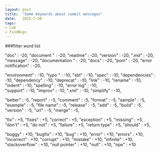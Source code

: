 ```yaml
---
layout: post
title:  "Some keywords about commit messages"
date:   2015-7-20
tags:
- Lab
- FindBugs
---
```




###filter word list

"doc" : -20,
"document " : -20,
"readme" : -20,
"version" : -20,
".md" : -20,
"message" : -20,
"documentation " : -20,
"docs" : -20,
"pom" : -20, 
"error notification" : -20, 

"environment" : -10,
"typo " : -10,
"sbt" : -10,
"spec" : -10,
"dependencies" : -10,
"dependency" : -10,
"deprecat" : -10,
"link" : -10,
"rename" : -10,
"indent" : -10, 
"spelling" : -10,
"error log" : -10,	
"support" : -10,
"improv" : -10,
".xml" : -10,
"simplify" : -10,


"better" : -5,
"report" : -5, 
"comment" : -5,
"format" : -5,
"sample" : -5,
"example" : -5,
"file name" : -5,
"release" : -5,
"add" : -5,
"build" : -5,
"version" : -5,
"url" : -5, 
"merge" : -5,


"fix" : +5,
"fixes" : +5,
"correct" : +5, 
"exception" : +5,
"missing" : +5,
"don't" : +5,
"do not" : +5,
"failure" : +5,
"return type" : +5,
"should" : +5,


"buggy" : +10,
"bugfix" : +10,
"bug" : +10,
"error" : +10,
"errors" : +10,
"incorrect" : +10,
"corrupt" : +10,
"mistake" : +10,
"infinite" : +10,
"stackoverflow" : +10,
"null pointer" : +10,
"null" : +10,
"npe" : +10





	